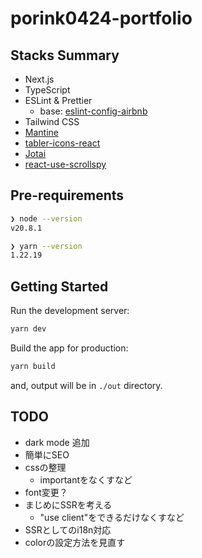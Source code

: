 # porink0424-portfolio

## Stacks Summary

- Next.js
- TypeScript
- ESLint & Prettier
  - base: [eslint-config-airbnb](https://www.npmjs.com/package/eslint-config-airbnb)
- Tailwind CSS
- [Mantine](https://mantine.dev/)
- [tabler-icons-react](https://tabler-icons-react.vercel.app/)
- [Jotai](https://jotai.org/)
- [react-use-scrollspy](https://github.com/Purii/react-use-scrollspy)

## Pre-requirements

```bash
❯ node --version
v20.8.1

❯ yarn --version
1.22.19
```

## Getting Started

Run the development server:

```bash
yarn dev
```

Build the app for production:

```bash
yarn build
```

and, output will be in `./out` directory.

## TODO

- dark mode 追加
- 簡単にSEO
- cssの整理
  - importantをなくすなど
- font変更？
- まじめにSSRを考える
  - "use client"をできるだけなくすなど
- SSRとしてのi18n対応
- colorの設定方法を見直す
